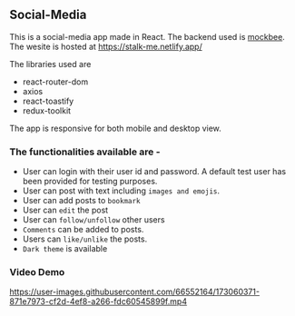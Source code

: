 ## Social-Media

This is a social-media app made in React. The backend used is [mockbee](https://mockbee.netlify.app/docs/api/apps/social-media/). The wesite is hosted at https://stalk-me.netlify.app/

The libraries used are
- react-router-dom
- axios
- react-toastify
- redux-toolkit

The app is responsive for both mobile and desktop view.

### The functionalities available are - 
- User can login with their user id and password. A default test user has been provided for testing purposes.
- User can post with text including `images and emojis`.
- User can add posts to `bookmark`
- User can `edit` the post
- User can `follow/unfollow` other users
- `Comments` can be added to posts.
- Users can `like/unlike` the posts.
- `Dark theme` is available

### Video Demo


https://user-images.githubusercontent.com/66552164/173060371-871e7973-cf2d-4ef8-a266-fdc60545899f.mp4



